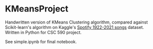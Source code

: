 # KMeansProject

Handwritten version of KMeans Clustering algorithm, compared against Scikit-learn's algorithm on Kaggle's [Spotify 1922-2021 songs](https://www.kaggle.com/yamaerenay/spotify-dataset-19212020-160k-tracks) dataset.
Written in Python for CSC 590 project.

See simple.ipynb for final notebook.
